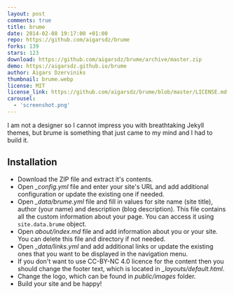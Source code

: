 ```yaml
---
layout: post
comments: true
title: brume
date: 2014-02-08 19:17:00 +01:00
repo: https://github.com/aigarsdz/brume
forks: 139
stars: 123
download: https://github.com/aigarsdz/brume/archive/master.zip
demo: https://aigarsdz.github.io/brume
author: Aigars Dzerviniks
thumbnail: brume.webp
license: MIT
license_link: https://github.com/aigarsdz/brume/blob/master/LICENSE.md
carousel:
  - 'screenshot.png'
---
```


I am not a designer so I cannot impress you with breathtaking Jekyll themes, but brume is something that just came to my mind and I had to build it.

## Installation

* Download the ZIP file and extract it's contents.
* Open *_config.yml* file and enter your site's URL and add additional configuration or update the existing one if needed.
* Open *_data/brume.yml* file and fill in values for site name (site title), author (your name) and description (blog description). This file contains all the custom information about your page. You can access it using `site.data.brume` object.
* Open *about/index.md* file and add information about you or your site. You can delete this file and directory if not needed.
* Open *_data/links.yml* and add additional links or update the existing ones that you want to be displayed in the navigation menu.
* If you don't want to use CC-BY-NC 4.0 licence for the content then you should change the footer text, which is located in *_layouts/default.html*.
* Change the logo, which can be found in *public/images* folder.
* Build your site and be happy!
